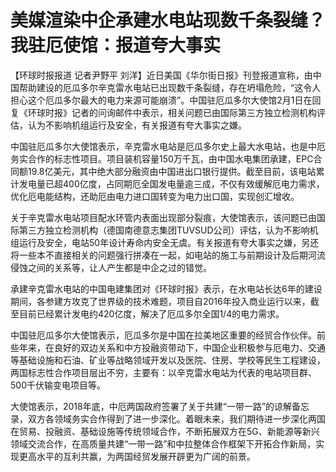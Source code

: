 # 美媒渲染中企承建水电站现数千条裂缝？我驻厄使馆：报道夸大事实

【环球时报报道 记者尹野平
刘洋】近日美国《华尔街日报》刊登报道宣称，由中国帮助建设的厄瓜多尔辛克雷水电站已出现数千条裂缝，存在坍塌危险，“这令人担心这个厄瓜多尔最大的电力来源可能崩溃”。中国驻厄瓜多尔大使馆2月1日在回复《环球时报》记者的问询邮件中表示，相关问题已由国际第三方独立检测机构评估，认为不影响机组运行及安全，有关报道有夸大事实之嫌。

中国驻厄瓜多尔大使馆表示，辛克雷水电站是厄瓜多尔史上最大水电站，也是中厄务实合作的标志性项目。项目装机容量150万千瓦，由中国水电集团承建，EPC合同额19.8亿美元，其中绝大部分融资由中国进出口银行提供。截至目前，该电站累计发电量已超400亿度，占同期厄全国发电量逾三成，不仅有效缓解厄电力需求，优化厄电能结构，还助厄由电力进口国转变为电力出口国，实现创汇增收。

关于辛克雷水电站项目配水环管内表面出现部分裂痕，大使馆表示，该问题已由国际第三方独立检测机构（德国南德意志集团TUVSUD公司）评估，认为不影响机组运行及安全，电站50年设计寿命内安全无虞。有关报道有夸大事实之嫌，另还将一些本不直接相关的问题强行拼凑在一起，如电站的施工与前期设计及后期河流侵蚀之间的关系等，让人产生都是中企之过的错觉。

承建辛克雷水电站的中国电建集团对《环球时报》表示，在水电站长达6年的建设期间，各参建方攻克了世界级的技术难题，项目自2016年投入商业运行以来，截至目前已经累计发电约420亿度，解决了厄瓜多尔全国1/4的电力需求。

中国驻厄瓜多尔大使馆表示，厄瓜多尔是中国在拉美地区重要的经贸合作伙伴。前些年来，在良好的双边关系和中方投融资带动下，中国企业积极参与厄电力、交通等基础设施和石油、矿业等战略领域开发以及医院、住房、学校等民生工程建设，两国标志性合作项目层出不穷，主要有：以辛克雷水电站为代表的电站项目群、500千伏输变电项目等。

大使馆表示，2018年底，中厄两国政府签署了关于共建“一带一路”的谅解备忘录，双方各领域务实合作得到了进一步深化。着眼未来，我们期待进一步深化两国在贸易、投融资、基础设施等传统领域合作，不断拓展双方在5G、新能源等新兴领域交流合作，在高质量共建“一带一路”和中拉整体合作框架下开拓合作新局，实现更高水平的互利共赢，为两国经贸发展开辟更为广阔的前景。

